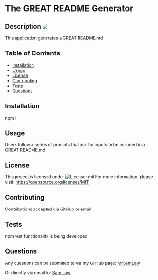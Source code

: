 # The GREAT README Generator

## Description ![](https://img.shields.io/badge/License-MIT-yellow.svg)
This application generates a GREAT README.md

## Table of Contents
- [Installation](#installation)
- [Usage](#usage)
- [License](#license)
- [Contributing](#contributing)
- [Tests](#tests)
- [Questions](#questions)

## Installation
npm i

## Usage
Users follow a series of prompts that ask for inputs to be included in a GREAT README.md


## License 
This project is licensed under ![License: mit](https://img.shields.io/badge/License-MIT-yellow.svg) 
For more information, please visit: https://opensource.org/licenses/MIT

## Contributing
Contributions accepted via GitHub or email

## Tests
npm test functionality is being developed

## Questions
Any questions can be submitted to via my GitHub page: [MrSamLaw](http://github.com/MrSamLaw)

Or directly via email to: [Sam Law](mailto:sam@email.com)
